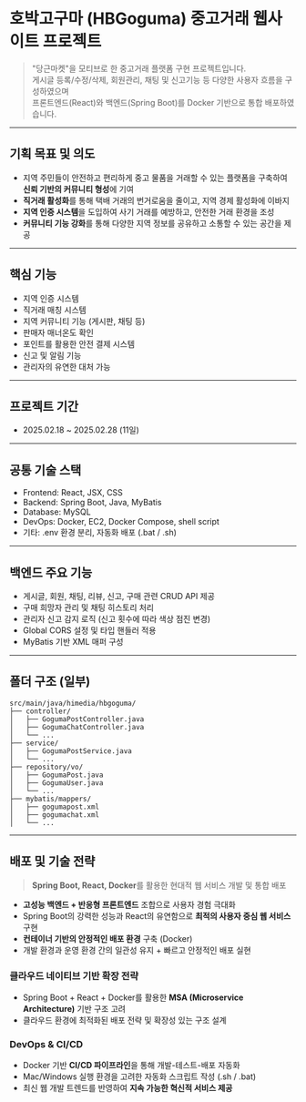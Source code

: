 # 호박고구마 (HBGoguma) 중고거래 웹사이트 프로젝트

> "당근마켓"을 모티브로 한 중고거래 플랫폼 구현 프로젝트입니다.  
> 게시글 등록/수정/삭제, 회원관리, 채팅 및 신고기능 등 다양한 사용자 흐름을 구성하였으며  
> 프론트엔드(React)와 백엔드(Spring Boot)를 Docker 기반으로 통합 배포하였습니다.

---

## 기획 목표 및 의도

- 지역 주민들이 안전하고 편리하게 중고 물품을 거래할 수 있는 플랫폼을 구축하여 **신뢰 기반의 커뮤니티 형성**에 기여
- **직거래 활성화**를 통해 택배 거래의 번거로움을 줄이고, 지역 경제 활성화에 이바지
- **지역 인증 시스템**을 도입하여 사기 거래를 예방하고, 안전한 거래 환경을 조성
- **커뮤니티 기능 강화**를 통해 다양한 지역 정보를 공유하고 소통할 수 있는 공간을 제공

---

## 핵심 기능

- 지역 인증 시스템  
- 직거래 매칭 시스템  
- 지역 커뮤니티 기능 (게시판, 채팅 등)  
- 판매자 매너온도 확인  
- 포인트를 활용한 안전 결제 시스템  
- 신고 및 알림 기능  
- 관리자의 유연한 대처 가능

---

## 프로젝트 기간
- 2025.02.18 ~ 2025.02.28 (11일)

---

## 공통 기술 스택

- Frontend: React, JSX, CSS
- Backend: Spring Boot, Java, MyBatis
- Database: MySQL
- DevOps: Docker, EC2, Docker Compose, shell script
- 기타: .env 환경 분리, 자동화 배포 (.bat / .sh)

---

## 백엔드 주요 기능

- 게시글, 회원, 채팅, 리뷰, 신고, 구매 관련 CRUD API 제공
- 구매 희망자 관리 및 채팅 히스토리 처리
- 관리자 신고 감지 로직 (신고 횟수에 따라 색상 점진 변경)
- Global CORS 설정 및 타입 핸들러 적용
- MyBatis 기반 XML 매퍼 구성

---

## 폴더 구조 (일부)

```
src/main/java/himedia/hbgoguma/
├── controller/
│   ├── GogumaPostController.java
│   ├── GogumaChatController.java
│   └── ...
├── service/
│   ├── GogumaPostService.java
│   └── ...
├── repository/vo/
│   ├── GogumaPost.java
│   ├── GogumaUser.java
│   └── ...
├── mybatis/mappers/
│   ├── gogumapost.xml
│   ├── gogumachat.xml
│   └── ...
```

---

## 배포 및 기술 전략

> **Spring Boot, React, Docker**를 활용한 현대적 웹 서비스 개발 및 통합 배포

- **고성능 백엔드 + 반응형 프론트엔드** 조합으로 사용자 경험 극대화
- Spring Boot의 강력한 성능과 React의 유연함으로 **최적의 사용자 중심 웹 서비스** 구현
- **컨테이너 기반의 안정적인 배포 환경** 구축 (Docker)
- 개발 환경과 운영 환경 간의 일관성 유지 + 빠르고 안정적인 배포 실현

### 클라우드 네이티브 기반 확장 전략

- Spring Boot + React + Docker를 활용한 **MSA (Microservice Architecture)** 기반 구조 고려
- 클라우드 환경에 최적화된 배포 전략 및 확장성 있는 구조 설계

### DevOps & CI/CD

- Docker 기반 **CI/CD 파이프라인**을 통해 개발-테스트-배포 자동화
- Mac/Windows 실행 환경을 고려한 자동화 스크립트 작성 (.sh / .bat)
- 최신 웹 개발 트렌드를 반영하여 **지속 가능한 혁신적 서비스 제공**

